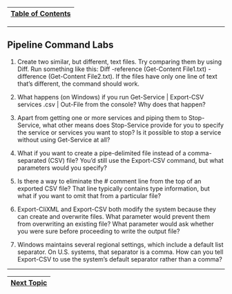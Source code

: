 |[Table of Contents](/00-Table-of-Contents.md)|
|---|

---

## Pipeline Command Labs

1.  Create two similar, but different, text files. Try comparing them by using Diff. Run something like this: Diff -reference (Get-Content File1.txt) -difference (Get-Content File2.txt). If the files have only one line of text that’s different, the command should work.

2.  What happens (on Windows) if you run Get-Service | Export-CSV services .csv | Out-File from the console? Why does that happen?

3.  Apart from getting one or more services and piping them to Stop-Service, what other means does Stop-Service provide for you to specify the service or services you want to stop? Is it possible to stop a service without using Get-Service at all?

4.  What if you want to create a pipe-delimited file instead of a comma-separated (CSV) file? You’d still use the Export-CSV command, but what parameters would you specify?

5.  Is there a way to eliminate the # comment line from the top of an exported CSV file? That line typically contains type information, but what if you want to omit that from a particular file?

6.  Export-CliXML and Export-CSV both modify the system because they can create and overwrite files. What parameter would prevent them from overwriting an existing file? What parameter would ask whether you were sure before proceeding to write the output file?

7.  Windows maintains several regional settings, which include a default list separator. On U.S. systems, that separator is a comma. How can you tell Export-CSV to use the system’s default separator rather than a comma?

---

|[Next Topic](/04_Powershell_Scripts/01_Intro_to_Scripting.md)|
|---|

